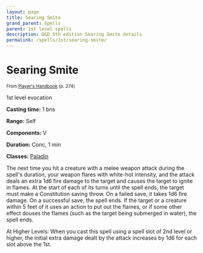```yaml
---
layout: page
title: Searing Smite
grand_parent: Spells
parent: 1st level spells 
description: D&D 5th edition Searing Smite details
permalink: /spells/1st/searing-smite/
---
```


# Searing Smite

<small>From <a target="_blank" href="https://dnd.wizards.com/products/tabletop-games/rpg-products/rpg_playershandbook">Player's Handbook</a> (p. 274)</small>

1st level evocation

**Casting time:** 1 bns

**Range:** Self

**Components:** V 

**Duration:** Conc, 1 min

**Classes:** [Paladin](/classes/paladin/)

The next time you hit a creature with a melee weapon attack during the spell's duration, your weapon flares with white-hot intensity, and the attack deals an extra 1d6 fire damage to the target and causes the target to ignite in flames. At the start of each of its turns until the spell ends, the target must make a Constitution saving throw. On a failed save, it takes 1d6 fire damage. On a successful save, the spell ends. If the target or a creature within 5 feet of it uses an action to put out the flames, or if some other effect douses the flames (such as the target being submerged in water), the spell ends.

   At Higher Levels: When you cast this spell using a spell slot of 2nd level or higher, the initial extra damage dealt by the attack increases by 1d6 for each slot above the 1st.